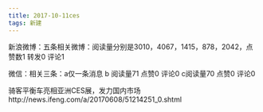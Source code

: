 ```yaml
---
title: 2017-10-11ces 
tags: 新建
---
```

新浪微博：五条相关微博：阅读量分别是3010，4067，1415，878，2042，点赞数1 转发0 评论1

微信：相关三条：a仅一条消息
b 阅读量71 点赞0 评论0
c阅读量70 点赞0 评论0


骑客平衡车亮相亚洲CES展，发力国内市场http://news.ifeng.com/a/20170608/51214251_0.shtml

